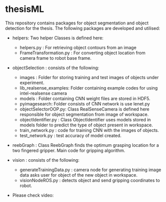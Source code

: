 # thesisML
This repository contains packages for object segmentation and object detection for the thesis.
The following packages are developed and utilised:

* helpers: Two helper Classes is defined here:
    * helpers.py : For retrieving object contours from an image
    * FrameTransformation.py : For converting object location from 
    camera frame to robot base frame.

* objectSelection : consists of the following:
    * images : Folder for storing training and test images of objects
    under experiment.
    * lib_realsense_examples: Folder containing example codes for using intel-realsense camera
    * models : Folder containing CNN weight files are stored in HDF5. 
    * pyimagesearch: Folder consists of CNN network is use lenet.py
    * objectSelectorOOP.py: Class RealSenseCamera is defined here responsible
    for object segmentation from image of workspace.
    * objectIdentifier.py : Class ObjectIdentifier uses models stored in models folder
    to predict the type of object present in workspace.
    * train_network.py : code for training CNN with the images of objects.
    * test_network.py : test accuracy of model created.

* reebGraph : Class ReebGraph finds the optimum grasping location
for a two fingered gripper. Main code for gripping algorithm.

* vision : consists of the following:
    * generateTrainingData.py : camera node for generating training image data
    asks user for object of the new object in workspace.
    * visionNodeROS.py : detects object and send gripping coordinates to robot.
    

* Please check video: 